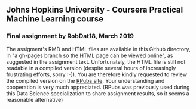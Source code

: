 ## Johns Hopkins University - Coursera Practical Machine Learning course
### Final assignment by RobDat18, March 2019

The assigment's RMD and HTML files are available in this Github directory, in "a gh-pages branch so the HTML page can be viewed online", 
as suggested in the assignment text.
Unfortunately, the HTML file is still not readable in a compiled version (despite several hours of increasingly frustrating efforts, sorry :-)).
You are therefore kindly requested to review the compiled version on the [RPubs site](http://rpubs.com/RobDat18/475902).
Your understanding and cooperation is very much appreciated.
(RPubs was previously used during this Data Science specialization to share assignment results, so it seems a reasonable alternative)

